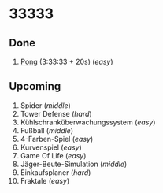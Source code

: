 # 33333

## Done
1. [Pong](https://github.com/alexvoedi/33333_pong) (3:33:33 + 20s) (_easy_)

## Upcoming
1. Spider (_middle_)
2. Tower Defense (_hard_)
3. Kühlschranküberwachungssystem (_easy_)
4. Fußball (_middle_)
5. 4-Farben-Spiel (_easy_)
6. Kurvenspiel (_easy_)
7. Game Of Life (_easy_)
8. Jäger-Beute-Simulation (_middle_)
9. Einkaufsplaner (_hard_)
10. Fraktale (_easy_)
